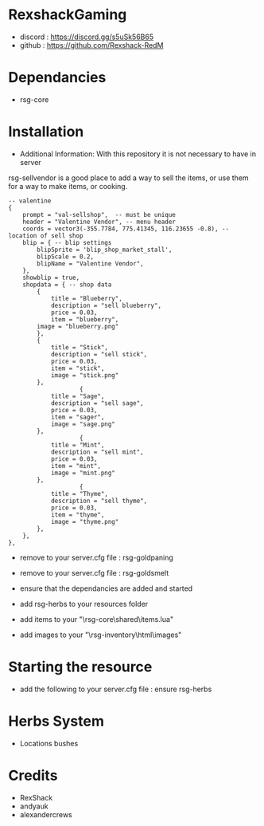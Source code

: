 # RexshackGaming

- discord : https://discord.gg/s5uSk56B65
- github : https://github.com/Rexshack-RedM

# Dependancies
- rsg-core

# Installation

- Additional Information: With this repository it is not necessary to have in server

rsg-sellvendor is a good place to add a way to sell the items, or use them for a way to make items, or cooking.

    -- valentine
    {
        prompt = "val-sellshop",  -- must be unique
        header = "Valentine Vendor", -- menu header
        coords = vector3(-355.7784, 775.41345, 116.23655 -0.8), -- location of sell shop
        blip = { -- blip settings
            blipSprite = 'blip_shop_market_stall',
            blipScale = 0.2,
            blipName = "Valentine Vendor",
        },
        showblip = true,
        shopdata = { -- shop data
            {
                title = "Blueberry",
                description = "sell blueberry",
                price = 0.03,
                item = "blueberry",
            image = "blueberry.png"
            },
            {
                title = "Stick",
                description = "sell stick",
                price = 0.03,
                item = "stick",
                image = "stick.png"
            },
                        {
                title = "Sage",
                description = "sell sage",
                price = 0.03,
                item = "sager",
                image = "sage.png"
            },
                        {
                title = "Mint",
                description = "sell mint",
                price = 0.03,
                item = "mint",
                image = "mint.png"
            },
                        {
                title = "Thyme",
                description = "sell thyme",
                price = 0.03,
                item = "thyme",
                image = "thyme.png"
            },
        },
    },


- remove to your server.cfg file : rsg-goldpaning
- remove to your server.cfg file : rsg-goldsmelt

- ensure that the dependancies are added and started
- add rsg-herbs to your resources folder
- add items to your "\rsg-core\shared\items.lua"
- add images to your "\rsg-inventory\html\images"

# Starting the resource

- add the following to your server.cfg file : ensure rsg-herbs

# Herbs System

- Locations bushes

# Credits

- RexShack
- andyauk
- alexandercrews
